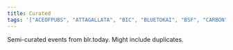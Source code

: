 ```yaml
---
title: Curated
tags: '["ACEOFPUBS", "ATTAGALLATA", "BIC", "BLUETOKAI", "BSF", "CARBON", "CHAMPACA", "COURTYARD", "CREATIVEMORNINGS", "GOETHE", "KOOTA", "MAP", "SISTERSINSWEAT/SESSION", "SOFAR", "SUMUKHA", "TOGETHER", "TROVE", "UNDERLINE", "URBANAUT", "VENN", "WINDMILLS", "TPCC"]'
---
```

Semi-curated events from blr.today. Might include duplicates.
